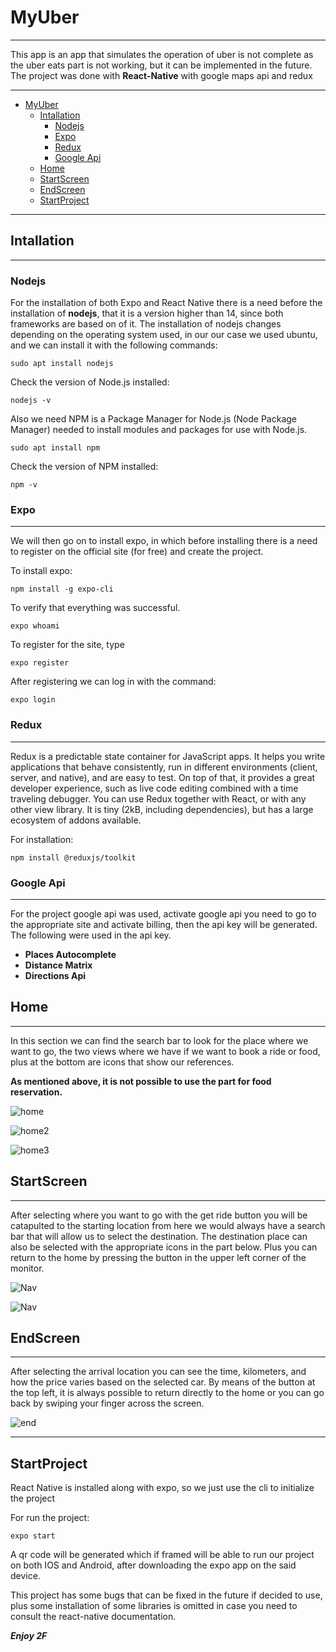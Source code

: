 # MyUber

<hr>

This app is an app that simulates the operation of uber is not complete as the uber eats part is not working, but it can be implemented in the future. The project was done with **React-Native** with google maps api and redux

<hr>

- [MyUber](#myuber)
  - [Intallation](#intallation)
    - [Nodejs](#nodejs)
    - [Expo](#expo)
    - [Redux](#redux)
    - [Google Api](#google-api)
  - [Home](#home)
  - [StartScreen](#startscreen)
  - [EndScreen](#endscreen)
  - [StartProject](#startproject)

<hr>



## Intallation

<hr>



### Nodejs

For the installation of both Expo and React Native there is a need before the installation of **nodejs**, that it is a version higher than 14, since both frameworks are based on of it. The installation of nodejs changes depending on the operating system used, in our our case we used ubuntu, and we can install it with the following commands:



`sudo apt install nodejs`



Check the version of Node.js installed:



`nodejs -v`



Also we need NPM is a Package Manager for Node.js (Node Package Manager) needed to install modules and packages for use with Node.js.



`sudo apt install npm`



Check the version of NPM installed:



`npm -v`



### Expo

<hr>

We will then go on to install expo, in which before installing there is a need to register on the official site (for free) and create the project.



To install expo:



`npm install -g expo-cli`



To verify that everything was successful.



`expo whoami`



To register for the site, type



`expo register`



After registering we can log in with the command:



`expo login`



### Redux

<hr>

Redux is a predictable state container for JavaScript apps. It helps you write applications that behave consistently, run in different environments (client, server, and native), and are easy to test. On top of that, it provides a great developer experience, such as live code editing combined with a time traveling debugger. You can use Redux together with React, or with any other view library. It is tiny (2kB, including dependencies), but has a large ecosystem of addons available.



For installation:



`npm install @reduxjs/toolkit`



### Google Api

<hr>



For the project google api was used, activate google api you need to go to the appropriate site and activate billing, then the api key will be generated. The following were used in the api key.



- **Places Autocomplete**
- **Distance Matrix**
- **Directions Api**

## Home

<hr>

In this section we can find the search bar to look for the place where we want to go, the two views where we have if we want to book a ride or food, plus at the bottom are icons that show our references.

**As mentioned above, it is not possible to use the part for food reservation.**



![home](./Screen/screen1.jpeg)



![home2](./Screen/screen2.jpeg)



![home3](./Screen/screen3.jpeg)



## StartScreen

<hr>

After selecting where you want to go with the get ride button you will be catapulted to the starting location from here we would always have a search bar that will allow us to select the destination. The destination place can also be selected with the appropriate icons in the part below. Plus you can return to the home by pressing the button in the upper left corner of the monitor.



![Nav](./Screen/screen4.jpeg)



![Nav](./Screen/screen5.jpeg)



## EndScreen

<hr>

After selecting the arrival location you can see the time, kilometers, and how the price varies based on the selected car. By means of the button at the top left, it is always possible to return directly to the home or you can go back by swiping your finger across the screen.



![end](./Screen/screen6.jpeg)



<hr>

## StartProject

React Native is installed along with expo, so we just use the cli to initialize the project



For run the project:



`expo start`



A qr code will be generated which if framed will be able to run our project on both IOS and Android, after downloading the expo app on the said device.



This project has some bugs that can be fixed in the future if decided to use, plus some installation of some libraries is omitted in case you need to consult the react-native documentation.

**_Enjoy 2F_**
